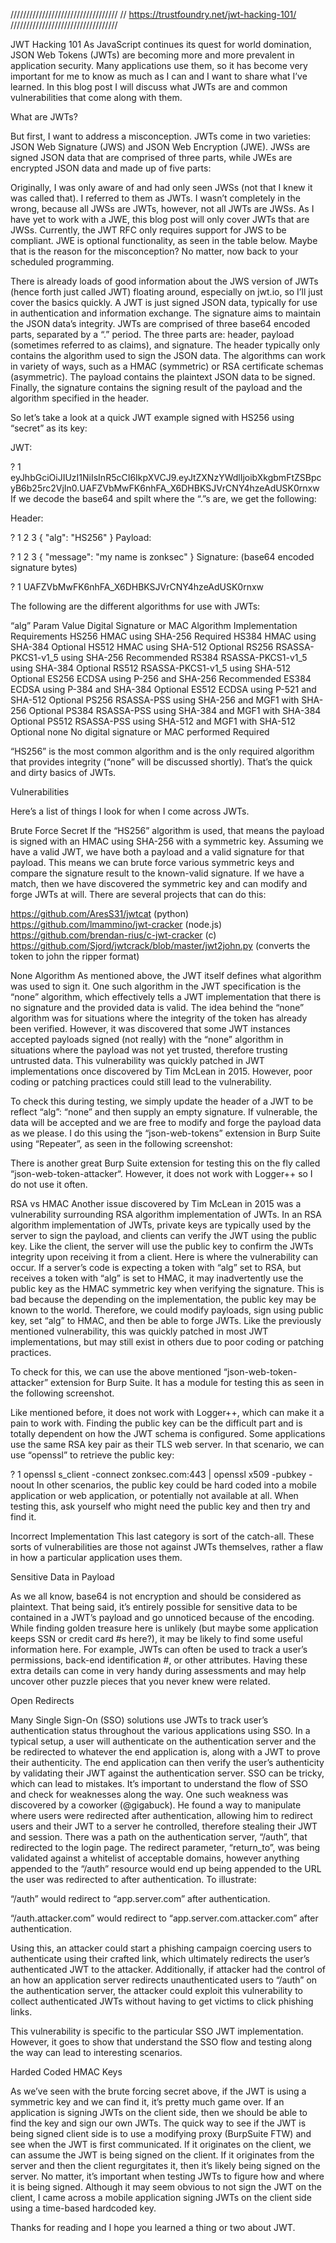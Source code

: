 
//////////////////////////////////
// https://trustfoundry.net/jwt-hacking-101/
//////////////////////////////////

JWT Hacking 101
As JavaScript continues its quest for world domination, JSON Web Tokens (JWTs) are becoming more and more prevalent in application security.  Many applications use them, so it has become very important for me to know as much as I can and I want to share what I’ve learned. In this blog post I will discuss what JWTs are and common vulnerabilities that come along with them.

What are JWTs?
 
But first, I want to address a misconception. JWTs come in two varieties: JSON Web Signature (JWS) and JSON Web Encryption (JWE). JWSs are signed JSON data that are comprised of three parts, while JWEs are encrypted JSON data and made up of five parts:



Originally, I was only aware of and had only seen JWSs (not that I knew it was called that). I referred to them as JWTs. I wasn’t completely in the wrong, because all JWSs are JWTs, however, not all JWTs are JWSs. As I have yet to work with a JWE, this blog post will only cover JWTs that are JWSs. Currently, the JWT RFC only requires support for JWS to be compliant. JWE is optional functionality, as seen in the table below. Maybe that is the reason for the misconception? No matter, now back to your scheduled programming.

There is already loads of good information about the JWS version of JWTs (hence forth just called JWT) floating around, especially on jwt.io, so I’ll just cover the basics quickly. A JWT is just signed JSON data, typically for use in authentication and information exchange. The signature aims to maintain the JSON data’s integrity. JWTs are comprised of three base64 encoded parts, separated by a “.” period. The three parts are: header, payload (sometimes referred to as claims), and signature. The header typically only contains the algorithm used to sign the JSON data. The algorithms can work in variety of ways, such as a HMAC (symmetric) or RSA certificate schemas (asymmetric). The payload contains the plaintext JSON data to be signed. Finally, the signature contains the signing result of the payload and the algorithm specified in the header.

So let’s take a look at a quick JWT example signed with HS256 using “secret” as its key:

JWT:

?
1
eyJhbGciOiJIUzI1NiIsInR5cCI6IkpXVCJ9.eyJtZXNzYWdlIjoibXkgbmFtZSBpcyB6b25rc2VjIn0.UAFZVbMwFK6nhFA_X6DHBKSJVrCNY4hzeAdUSK0rnxw
If we decode the base64 and spilt where the “.”s are, we get the following:

Header:

?
1
2
3
{
    "alg": "HS256"
}
Payload:

?
1
2
3
{
    "message": "my name is zonksec"
}
Signature: (base64 encoded signature bytes)

?
1
UAFZVbMwFK6nhFA_X6DHBKSJVrCNY4hzeAdUSK0rnxw
 

The following are the different algorithms for use with JWTs:

“alg” Param Value 	Digital Signature or MAC Algorithm 	Implementation Requirements 
HS256	HMAC using SHA-256	Required
HS384	HMAC using SHA-384	Optional
HS512	HMAC using SHA-512	Optional
RS256	RSASSA-PKCS1-v1_5 using SHA-256	Recommended
RS384	RSASSA-PKCS1-v1_5 using SHA-384	Optional
RS512	RSASSA-PKCS1-v1_5 using SHA-512	Optional
ES256	ECDSA using P-256 and SHA-256	Recommended
ES384	ECDSA using P-384 and SHA-384	Optional
ES512	ECDSA using P-521 and SHA-512	Optional
PS256	RSASSA-PSS using SHA-256 and MGF1 with SHA-256	Optional
PS384	RSASSA-PSS using SHA-384 and MGF1 with SHA-384	Optional
PS512	RSASSA-PSS using SHA-512 and MGF1 with SHA-512	Optional
none	No digital signature or MAC performed	Required
 

“HS256” is the most common algorithm and is the only required algorithm that provides integrity (“none” will be discussed shortly). That’s the quick and dirty basics of JWTs.

Vulnerabilities
 
Here’s a list of things I look for when I come across JWTs.

Brute Force Secret
If the “HS256” algorithm is used, that means the payload is signed with an HMAC using SHA-256 with a symmetric key. Assuming we have a valid JWT, we have both a payload and a valid signature for that payload. This means we can brute force various symmetric keys and compare the signature result to the known-valid signature. If we have a match, then we have discovered the symmetric key and can modify and forge JWTs at will. There are several projects that can do this:

https://github.com/AresS31/jwtcat (python)
https://github.com/lmammino/jwt-cracker (node.js)
https://github.com/brendan-rius/c-jwt-cracker (c)
https://github.com/Sjord/jwtcrack/blob/master/jwt2john.py (converts the token to john the ripper format)
 

None Algorithm
As mentioned above, the JWT itself defines what algorithm was used to sign it. One such algorithm in the JWT specification is the “none” algorithm, which effectively tells a JWT implementation that there is no signature and the provided data is valid. The idea behind the “none” algorithm was for situations where the integrity of the token has already been verified. However, it was discovered that some JWT instances accepted payloads signed (not really) with the “none” algorithm in situations where the payload was not yet trusted, therefore trusting untrusted data. This vulnerability was quickly patched in JWT implementations once discovered by Tim McLean in 2015. However, poor coding or patching practices could still lead to the vulnerability.

To check this during testing, we simply update the header of a JWT to be reflect  “alg”: “none” and then supply an empty signature. If vulnerable, the data will be accepted and we are free to modify and forge the payload data as we please. I do this using the “json-web-tokens” extension in Burp Suite using “Repeater”, as seen in the following screenshot:



There is another great Burp Suite extension for testing this on the fly called “json-web-token-attacker“. However, it does not work with Logger++ so I do not use it often.

RSA vs HMAC
Another issue discovered by Tim McLean in 2015 was a vulnerability surrounding RSA algorithm implementation of JWTs. In an RSA algorithm implementation of JWTs, private keys are typically used by the server to sign the payload, and clients can verify the JWT using the public key. Like the client, the server will use the public key to confirm the JWTs integrity upon receiving it from a client. Here is where the vulnerability can occur. If a server’s code is expecting a token with “alg” set to RSA, but receives a token with “alg” is set to HMAC, it may inadvertently use the public key as the HMAC symmetric key when verifying the signature. This is bad because the depending on the implementation, the public key may be known to the world. Therefore, we could modify payloads, sign using public key, set “alg” to HMAC, and then be able to forge JWTs. Like the previously mentioned vulnerability, this was quickly patched in most JWT implementations, but may still exist in others due to poor coding or patching practices.

To check for this, we can use the above mentioned “json-web-token-attacker” extension for Burp Suite. It has a module for testing this as seen in the following screenshot. 



Like mentioned before, it does not work with Logger++, which can make it a pain to work with. Finding the public key can be the difficult part and is totally dependent on how the JWT schema is configured. Some applications use the same RSA key pair as their TLS web server. In that scenario, we can use “openssl” to retrieve the public key:

?
1
openssl s_client -connect zonksec.com:443 | openssl x509 -pubkey -noout
In other scenarios, the public key could be hard coded into a mobile application or web application, or potentially not available at all.  When testing this, ask yourself who might need the public key and then try and find it.

Incorrect Implementation
This last category is sort of the catch-all. These sorts of vulnerabilities are those not against JWTs themselves, rather a flaw in how a particular application uses them.

Sensitive Data in Payload



As we all know, base64 is not encryption and should be considered as plaintext. That being said, it’s entirely possible for sensitive data to be contained in a JWT’s payload and go unnoticed because of the encoding.  While finding golden treasure here is unlikely (but maybe some application keeps SSN or credit card #s here?), it may be likely to find some useful information here. For example, JWTs can often be used to track a user’s permissions, back-end identification #, or other attributes. Having these extra details can come in very handy during assessments and may help uncover other puzzle pieces that you never knew were related.  

Open Redirects

Many Single Sign-On (SSO) solutions use JWTs to track user’s authentication status throughout the various applications using SSO. In a typical setup, a user will authenticate on the authentication server and the be redirected to whatever the end application is, along with a JWT to prove their authenticity. The end application can then verify the user’s authenticity by validating their JWT against the authentication server. SSO can be tricky, which can lead to mistakes. It’s important to understand the flow of SSO and check for weaknesses along the way. One such weakness was discovered by a coworker (@gigabuck). He found a way to manipulate where users were redirected after authentication, allowing him to redirect users and their JWT to a server he controlled, therefore stealing their JWT and session. There was a path on the authentication server, “/auth”, that redirected to the login page. The redirect parameter, “return_to”, was being validated against a whitelist of acceptable domains, however anything appended to the “/auth” resource would end up being appended to the URL the user was redirected to after authentication. To illustrate:

“/auth” would redirect to “app.server.com” after authentication.

“/auth.attacker.com” would redirect to “app.server.com.attacker.com” after authentication.

Using this, an attacker could start a phishing campaign coercing users to authenticate using their crafted link, which ultimately redirects the user’s authenticated JWT to the attacker. Additionally, if attacker had the control of an how an application server redirects unauthenticated users to “/auth” on the authentication server, the attacker could exploit this vulnerability to collect authenticated JWTs without having to get victims to click phishing links.

This vulnerability is specific to the particular SSO JWT implementation. However, it goes to show that understand the SSO flow and testing along the way can lead to interesting scenarios.

Harded Coded HMAC Keys

As we’ve seen with the brute forcing secret above, if the JWT is using a symmetric key and we can find it, it’s pretty much game over. If an application is signing JWTs on the client side, then we should be able to find the key and sign our own JWTs. The quick way to see if the JWT is being signed client side is to use a modifying proxy (BurpSuite FTW) and see when the JWT is first communicated. If it originates on the client, we can assume the JWT is being signed on the client. If it originates from the server and then the client regurgitates it, then it’s likely being signed on the server. No matter, it’s important when testing JWTs to figure how and where it is being signed. Although it may seem obvious to not sign the JWT on the client, I came across a mobile application signing JWTs on the client side using a time-based hardcoded key. 

Thanks for reading and I hope you learned a thing or two about JWT. 
